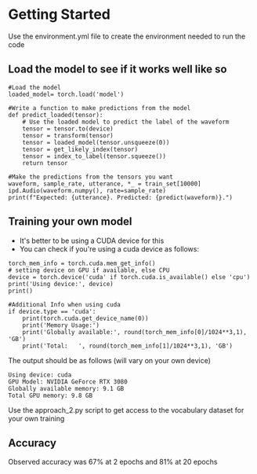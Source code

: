 # Getting Started

Use the environment.yml file to create the environment needed to run the code

## Load the model to see if it works well like so
```
#Load the model
loaded_model= torch.load('model')

#Write a function to make predictions from the model
def predict_loaded(tensor):
    # Use the loaded model to predict the label of the waveform
    tensor = tensor.to(device)
    tensor = transform(tensor)
    tensor = loaded_model(tensor.unsqueeze(0))
    tensor = get_likely_index(tensor)
    tensor = index_to_label(tensor.squeeze())
    return tensor

#Make the predictions from the tensors you want
waveform, sample_rate, utterance, *_ = train_set[10000]
ipd.Audio(waveform.numpy(), rate=sample_rate)
print(f"Expected: {utterance}. Predicted: {predict(waveform)}.")
```

## Training your own model

- It's better to be using a CUDA device for this
- You can check if you're using a cuda device as follows:

```
torch_mem_info = torch.cuda.mem_get_info()
# setting device on GPU if available, else CPU
device = torch.device('cuda' if torch.cuda.is_available() else 'cpu')
print('Using device:', device)
print()

#Additional Info when using cuda
if device.type == 'cuda':
    print(torch.cuda.get_device_name(0))
    print('Memory Usage:')
    print('Globally available:', round(torch_mem_info[0]/1024**3,1), 'GB')
    print('Total:   ', round(torch_mem_info[1]/1024**3,1), 'GB')
```
The output should be as follows (will vary on your own device)

```
Using device: cuda
GPU Model: NVIDIA GeForce RTX 3080
Globally available memory: 9.1 GB
Total GPU memory: 9.8 GB
```

Use the approach_2.py script to get access to the vocabulary dataset for your own training

## Accuracy

Observed accuracy was 67% at 2 epochs and 81% at 20 epochs